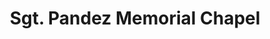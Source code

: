 ---
title: "Sgt. Pandez Memorial Chapel"
url: /pila/sgt-pandez-memorial-chapel/
shop: Bestattungen
---